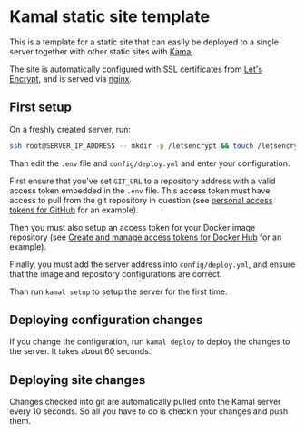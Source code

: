 # Kamal static site template

This is a template for a static site that can easily be deployed to a single server together with other static sites with [Kamal](https://kamal-deploy.org/).

The site is automatically configured with SSL certificates from [Let's Encrypt](https://letsencrypt.org/), and is served via [nginx](https://nginx.org/).

## First setup

On a freshly created server, run:

```sh
ssh root@SERVER_IP_ADDRESS -- mkdir -p /letsencrypt && touch /letsencrypt/acme.json && chmod 600 /letsencrypt/acme.json
```

Than edit the `.env` file and `config/deploy.yml` and enter your configuration.

First ensure that you've set `GIT_URL` to a repository address with a valid access token embedded in the `.env` file. This access token must have access to pull from the git repository in question (see [personal access tokens for GitHub](https://docs.github.com/en/authentication/keeping-your-account-and-data-secure/managing-your-personal-access-tokens) for an example).

Then you must also setup an access token for your Docker image repository (see [Create and manage access tokens for Docker Hub](https://docs.docker.com/security/for-developers/access-tokens/) for an example).

Finally, you must add the server address into `config/deploy.yml`, and ensure that the image and repository configurations are correct.

Than run `kamal setup` to setup the server for the first time.

## Deploying configuration changes

If you change the configuration, run `kamal deploy` to deploy the changes to the server. It takes about 60 seconds. 

## Deploying site changes

Changes checked into git are automatically pulled onto the Kamal server every 10 seconds. So all you have to do is checkin your changes and push them.
